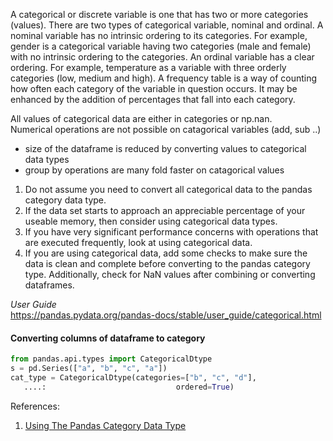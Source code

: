 A categorical or discrete variable is one that has two or more categories (values).  There are two types of categorical variable, nominal and ordinal.  A nominal variable has no intrinsic ordering to its categories. For example, gender is a categorical variable having two categories (male and female) with no intrinsic ordering to the categories. An ordinal variable has a clear ordering. For example, temperature as a variable with three orderly categories (low, medium and high). A frequency table is a way of counting how often each category of the variable in question occurs. It may be enhanced by the addition of percentages that fall into each category.  

All values of categorical data are either in categories or np.nan.  
Numerical operations are not possible on catagorical variables (add, sub ..)    

- size of the dataframe is reduced by converting values to categorical data types
- group by operations are many fold faster on catagorical values  


1. Do not assume you need to convert all categorical data to the pandas category data type.  
2. If the data set starts to approach an appreciable percentage of your useable memory, then consider using categorical data types.  
3. If you have very significant performance concerns with operations that are executed frequently, look at using categorical data.  
4. If you are using categorical data, add some checks to make sure the data is clean and complete before converting to the pandas category type. Additionally, check for NaN values after combining or converting dataframes.  


*User Guide*  
https://pandas.pydata.org/pandas-docs/stable/user_guide/categorical.html  


#### Converting columns of dataframe to category
```python
from pandas.api.types import CategoricalDtype
s = pd.Series(["a", "b", "c", "a"])
cat_type = CategoricalDtype(categories=["b", "c", "d"],
   ....:                             ordered=True)
```


References:  
1. [Using The Pandas Category Data Type](https://pbpython.com/pandas_dtypes_cat.html)


